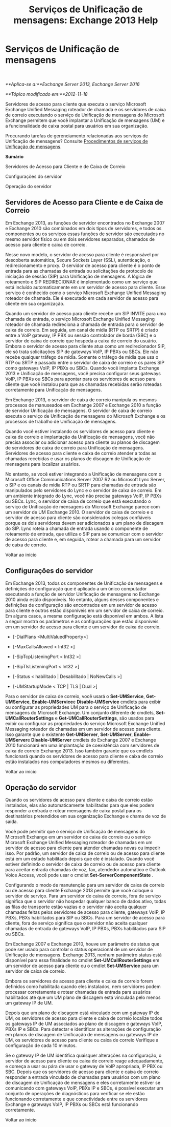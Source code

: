 ﻿---
title: 'Serviços de Unificação de mensagens: Exchange 2013 Help'
TOCTitle: Serviços de Unificação de mensagens
ms:assetid: f36835f2-1e5f-4e5a-88bc-0672af1e3498
ms:mtpsurl: https://technet.microsoft.com/pt-br/library/Bb125191(v=EXCHG.150)
ms:contentKeyID: 50556312
ms.date: 05/22/2018
mtps_version: v=EXCHG.150
ms.translationtype: MT
---

# Serviços de Unificação de mensagens

 

_**Aplica-se a:**Exchange Server 2013, Exchange Server 2016_

_**Tópico modificado em:**2012-11-18_

Servidores de acesso para cliente que executa o serviço Microsoft Exchange Unified Messaging roteador de chamada e os servidores de caixa de correio executando o serviço de Unificação de mensagens do Microsoft Exchange permitem que você implantar a Unificação de mensagens (UM) e a funcionalidade de caixa postal para usuários em sua organização.

Procurando tarefas de gerenciamento relacionadas aos serviços de Unificação de mensagens? Consulte [Procedimentos de serviços de Unificação de mensagens](um-services-procedures-exchange-2013-help.md).

**Sumário**

Servidores de Acesso para Cliente e de Caixa de Correio

Configurações do servidor

Operação do servidor

## Servidores de Acesso para Cliente e de Caixa de Correio

Em Exchange 2013, as funções de servidor encontrados no Exchange 2007 e Exchange 2010 são combinados em dois tipos de servidores, e todos os componentes ou os serviços essas funções de servidor são executados no mesmo servidor físico ou em dois servidores separados, chamados de acesso para cliente e caixa de correio.

Nesse novo modelo, o servidor de acesso para cliente é responsável por descoberta automática, Secure Sockets Layer (SSL), autenticação, o redirecionamento e proxy. O servidor de acesso para cliente é o ponto de entrada para as chamadas de entrada ou solicitações de protocolo de iniciação de sessão (SIP) para Unificação de mensagens. A lógica de roteamento e SIP REDIRECIONAR é implementado como um serviço que está incluído automaticamente em um servidor de acesso para cliente. Esse serviço é conhecido como o serviço Microsoft Exchange Unified Messaging roteador de chamada. Ele é executado em cada servidor de acesso para cliente em sua organização.

Quando um servidor de acesso para cliente recebe um SIP INVITE para uma chamada de entrada, o serviço Microsoft Exchange Unified Messaging roteador de chamada redireciona a chamada de entrada para o servidor de caixa de correio. Em seguida, um canal de mídia (RTP ou SRTP) é criado entre a VoIP gateway, IP PBX ou sessão controlador de borda (SBC) e o servidor de caixa de correio que hospeda a caixa de correio do usuário. Embora o servidor de acesso para cliente atua como um redirecionador SIP, ele só trata solicitações SIP de gateways VoIP, IP PBXs ou SBCs. Ele não recebe qualquer tráfego de mídia. Somente o tráfego de mídia que usa o RTP ou SRTP é passado entre o servidor de caixa de correio e os pares SIP como gateways VoIP, IP PBXs ou SBCs. Quando você implanta Exchange 2013 e Unificação de mensagens, você precisa configurar seus gateways VoIP, IP PBXs ou SBCs para apontar para os servidores de acesso para cliente que você instalou para que as chamadas recebidas serão roteadas corretamente para Unificação de mensagens.

Em Exchange 2013, o servidor de caixa de correio manipula os mesmos processos de manuseados em Exchange 2007 e Exchange 2010 a função de servidor Unificação de mensagens. O servidor de caixa de correio executa o serviço de Unificação de mensagens do Microsoft Exchange e os processos de trabalho de Unificação de mensagens.

Quando você estiver instalando os servidores de acesso para cliente e caixa de correio e implantação da Unificação de mensagens, você não precisa associar ou adicionar acesso para cliente ou planos de discagem de servidores de caixa de correio para Unificação de mensagens. Servidores de acesso para cliente e caixa de correio atender a todas as chamadas recebidas e usar os planos de discagem de Unificação de mensagens para localizar usuários.

No entanto, se você estiver integrando a Unificação de mensagens com o Microsoft Office Communications Server 2007 R2 ou Microsoft Lync Server, o SIP e os canais de mídia RTP ou SRTP para chamadas de entrada são manipulados pelo servidores do Lync e o servidor de caixa de correio. Em um ambiente integrado do Lync, você não precisa gateways VoIP, IP PBXs ou SBCs. Lync, o servidor de caixa de correio que está executando o serviço de Unificação de mensagens do Microsoft Exchange parece com um servidor de UM Exchange 2010. O servidor de caixa de correio e o servidor de acesso para cliente são considerados colegas confiáveis porque os dois servidores devem ser adicionados a um plano de discagem do SIP. Lync roteia a chamada de entrada usando o componente de roteamento de entrada, que utiliza o SIP para se comunicar com o servidor de acesso para cliente e, em seguida, rotear a chamada para um servidor de caixa de correio.

Voltar ao início

## Configurações do servidor

Em Exchange 2013, todos os componentes de Unificação de mensagens e definições de configuração que é aplicado a um único computador executando a função de servidor Unificação de mensagens no Exchange 2010 ainda estão disponíveis. No entanto, alguns desses componentes e definições de configuração são encontrados em um servidor de acesso para cliente e outros estão disponíveis em um servidor de caixa de correio. Em alguns casos, a mesma configuração está disponível em ambos. A lista a seguir mostra os parâmetros e as configurações que estão disponíveis em um servidor de acesso para cliente e um servidor de caixa de correio.

  - \[-DialPlans \<MultiValuedProperty\>\]

  - \[-MaxCallsAllowed \< Int32 \>\]

  - \[-SipTcpListeningPort \< Int32 \>\]

  - \[-SipTlsListeningPort \< Int32 \>\]

  - \[-Status \< habilitado | Desabilitado | NoNewCalls \>\]

  - \[-UMStartupMode \< TCP | TLS | Dual \>\]

Para o servidor de caixa de correio, você usará o **Set-UMService**, **Get-UMService**, **Enable-UMService**e **Disable-UMService** cmdlets para exibir ou configurar as propriedades UM para o serviço de Unificação de mensagens do Microsoft Exchange. Um conjunto diferente de cmdlets, **Set-UMCallRouterSettings** e **Get-UMCallRouterSettings**, são usados para exibir ou configurar as propriedades do serviço Microsoft Exchange Unified Messaging roteador de chamadas em um servidor de acesso para cliente. Isso garante que o existente **Get-UMServer**, **Set-UMServer**, **Enable-UMServer**e **Disable-UMServer** cmdlets do Exchange 2007 e Exchange 2010 funcionará em uma implantação de coexistência com servidores de caixa de correio Exchange 2013. Isso também garante que os cmdlets funcionará quando os servidores de acesso para cliente e caixa de correio estão instalados nos computadores mesmos ou diferentes.

Voltar ao início

## Operação do servidor

Quando os servidores de acesso para cliente e caixa de correio estão instalados, elas são automaticamente habilitadas para que eles podem responder a entrada e rotear mensagens de caixa postal para os destinatários pretendidos em sua organização Exchange e chama de voz de saída.

Você pode permitir que o serviço de Unificação de mensagens do Microsoft Exchange em um servidor de caixa de correio ou o serviço Microsoft Exchange Unified Messaging roteador de chamadas em um servidor de acesso para cliente para atender chamadas novas ou impedir isso. Por padrão, um servidor de caixa de correio ou de acesso para cliente está em um estado habilitado depois que ele é instalado. Quando você estiver definindo o servidor de caixa de correio ou de acesso para cliente para aceitar entrada chamadas de voz, fax, atendedor automático e Outlook Voice Access, você pode usar o cmdlet **Set-ServerComponentState** .

Configurando o modo de manutenção para um servidor de caixa de correio ou de acesso para cliente Exchange 2013 permite que você coloque o servidor de serviço. Para um servidor de caixa de correio, fora de serviço significa que o servidor não hospedar qualquer banco de dados ativo, todas as filas de transporte estão vazias e o servidor não aceita qualquer chamadas feitas pelos servidores de acesso para cliente, gateways VoIP, IP PBXs, PBXs habilitados para SIP ou SBCs. Para um servidor de acesso para cliente, fora de serviço significa que o servidor não aceita qualquer chamadas de entrada de gateways VoIP, IP PBXs, PBXs habilitados para SIP ou SBCs.

Em Exchange 2007 e Exchange 2010, houve um parâmetro de status que pode ser usado para controlar o status operacional de um servidor de Unificação de mensagens. Exchange 2013, nenhum parâmetro status está disponível para essa finalidade no cmdlet **Set-UMCallRouterSettings** em um servidor de acesso para cliente ou o cmdlet **Set-UMService** para um servidor de caixa de correio.

Embora os servidores de acesso para cliente e caixa de correio forem definidos como habilitada quando eles instalados, nem servidores podem processar corretamente e rotear chamadas de entrada para usuários habilitados até que um UM plano de discagem está vinculada pelo menos um gateway IP de UM.

Depois que um plano de discagem está vinculado com um gateway IP de UM, os servidores de acesso para cliente e caixa de correio localize todos os gateways IP de UM associados ao plano de discagem e gateways VoIP, PBXs IP e SBCs. Para detectar e identificar as alterações de configuração em planos de discagem de Unificação de mensagens ou gateways IP de UM, os servidores de acesso para cliente ou caixa de correio Verifique a configuração de cada 10 minutos.

Se o gateway IP de UM identifica quaisquer alterações na configuração, o servidor de acesso para cliente ou caixa de correio reage adequadamente, e começa a usar ou pára de usar o gateway de VoIP apropriada, IP PBX ou SBC. Depois que os servidores de acesso para cliente e caixa de correio responder a entrada vinculado de chamadas para usuários com um plano de discagem de Unificação de mensagens e eles corretamente estiver se comunicando com gateways VoIP, PBXs IP e SBCs, é possível executar um conjunto de operações de diagnósticos para verificar se ele estão funcionando corretamente e que conectividade entre os servidores Exchange e gateways VoIP, IP PBXs ou SBCs está funcionando corretamente.

Voltar ao início

